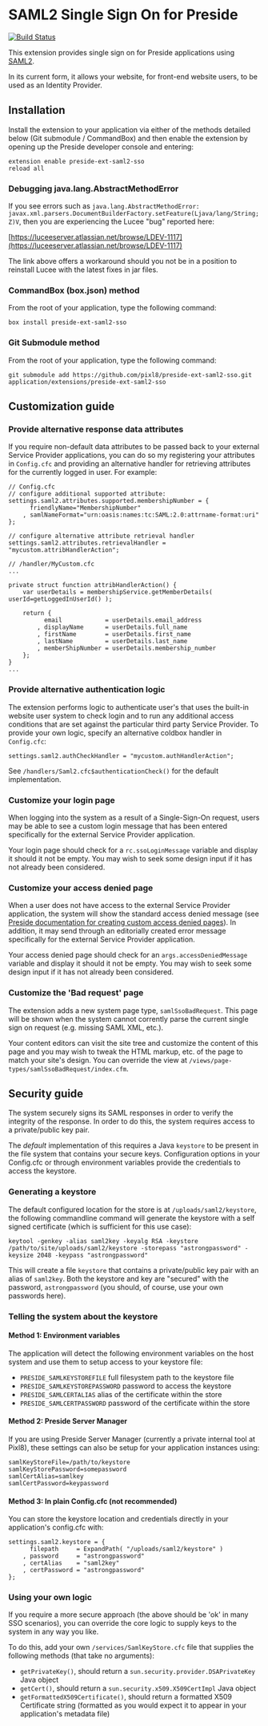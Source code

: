 # SAML2 Single Sign On for Preside

[![Build Status](https://travis-ci.org/pixl8/preside-ext-saml2-sso.svg?branch=stable "Stable")](https://travis-ci.org/pixl8/preside-ext-saml2-sso)

This extension provides single sign on for Preside applications using [SAML2](https://en.wikipedia.org/wiki/SAML_2.0).

In its current form, it allows your website, for front-end website users, to be used as an Identity Provider.

## Installation

Install the extension to your application via either of the methods detailed below (Git submodule / CommandBox) and then enable the extension by opening up the Preside developer console and entering:

```
extension enable preside-ext-saml2-sso
reload all
```

### Debugging java.lang.AbstractMethodError

If you see errors such as `java.lang.AbstractMethodError: javax.xml.parsers.DocumentBuilderFactory.setFeature(Ljava/lang/String;Z)V`, then you are experiencing the Lucee "bug" reported here:

[https://luceeserver.atlassian.net/browse/LDEV-1117](https://luceeserver.atlassian.net/browse/LDEV-1117)

The link above offers a workaround should you not be in a position to reinstall Lucee with the latest fixes in jar files.

### CommandBox (box.json) method

From the root of your application, type the following command:

```
box install preside-ext-saml2-sso
```

### Git Submodule method

From the root of your application, type the following command:

```
git submodule add https://github.com/pixl8/preside-ext-saml2-sso.git application/extensions/preside-ext-saml2-sso
```

## Customization guide

### Provide alternative response data attributes

If you require non-default data attributes to be passed back to your external Service Provider applications, you can do so my registering your attributes in `Config.cfc` and providing an alternative handler for retrieving attributes for the currently logged in user. For example:

```
// Config.cfc
// configure additional supported attribute:
settings.saml2.attributes.supported.membershipNumber = {
	  friendlyName="MembershipNumber"
	, samlNameFormat="urn:oasis:names:tc:SAML:2.0:attrname-format:uri"
};

// configure alternative attribute retrieval handler
settings.saml2.attributes.retrievalHandler = "mycustom.attribHandlerAction";
```

```
// /handler/MyCustom.cfc
...

private struct function attribHandlerAction() {
	var userDetails = membershipService.getMemberDetails( userId=getLoggedInUserId() );

	return {
		  email            = userDetails.email_address
		, displayName      = userDetails.full_name
		, firstName        = userDetails.first_name
		, lastName         = userDetails.last_name
		, memberShipNumber = userDetails.membership_number
	};
}
...
```

### Provide alternative authentication logic

The extension performs logic to authenticate user's that uses the built-in website user system to check login and to run any additional access conditions that are set against the particular third party Service Provider. To provide your own logic, specify an alternative coldbox handler in `Config.cfc`:

```
settings.saml2.authCheckHandler = "mycustom.authHandlerAction";
```

See `/handlers/Saml2.cfc$authenticationCheck()` for the default implementation.

### Customize your login page

When logging into the system as a result of a Single-Sign-On request, users may be able to see a custom login message that has been entered specifically for the external Service Provider application. 

Your login page should check for a `rc.ssoLoginMessage` variable and display it should it not be empty. You may wish to seek some design input if it has not already been considered.

### Customize your access denied page

When a user does not have access to the external Service Provider application, the system will show the standard access denied message (see [Preside documentation for creating custom access denied pages](https://docs.presidecms.com/devguides/customerrorpages.html#401-access-denied-pages)). In addition, it may send through an editorially created error message specifically for the external Service Provider application.

Your access denied page should check for an `args.accessDeniedMessage` variable and display it should it not be empty. You may wish to seek some design input if it has not already been considered.

### Customize the 'Bad request' page

The extension adds a new system page type, `samlSsoBadRequest`. This page will be shown when the system cannot corrently parse the current single sign on request (e.g. missing SAML XML, etc.).

Your content editors can visit the site tree and customize the content of this page and you may wish to tweak the HTML markup, etc. of the page to match your site's design. You can override the view at `/views/page-types/samlSsoBadRequest/index.cfm`.

## Security guide

The system securely signs its SAML responses in order to verify the integrity of the response. In order to do this, the system requires access to a private/public key pair.

The *default* implementation of this requires a Java `keystore` to be present in the file system that contains your secure keys. Configuration options in your Config.cfc or through environment variables provide the credentials to access the keystore. 

### Generating a keystore

The default configured location for the store is at `/uploads/saml2/keystore`, the following commandline command will generate the keystore with a self signed certificate (which is sufficient for this use case):

```
keytool -genkey -alias saml2key -keyalg RSA -keystore /path/to/site/uploads/saml2/keystore -storepass "astrongpassword" -keysize 2048 -keypass "astrongpassword"
```

This will create a file `keystore` that contains a private/public key pair with an alias of `saml2key`. Both the keystore and key are "secured" with the password, `astrongpassword` (you should, of course, use your own passwords here).

### Telling the system about the keystore

#### Method 1: Environment variables

The application will detect the following environment variables on the host system and use them to setup access to your keystore file:

* `PRESIDE_SAMLKEYSTOREFILE` full filesystem path to the keystore file
* `PRESIDE_SAMLKEYSTOREPASSWORD` password to access the keystore
* `PRESIDE_SAMLCERTALIAS` alias of the certificate within the store
* `PRESIDE_SAMLCERTPASSWORD` password of the certificate within the store

#### Method 2: Preside Server Manager

If you are using Preside Server Manager (currently a private internal tool at Pixl8), these settings can also be setup for your application instances using:

```
samlKeyStoreFile=/path/to/keystore
samlKeyStorePassword=somepassword
samlCertAlias=samlkey
samlCertPassword=keypassword
```

#### Method 3: In plain Config.cfc (not recommended)

You can store the keystore location and credentials directly in your application's config.cfc with:

```
settings.saml2.keystore = {
	  filepath     = ExpandPath( "/uploads/saml2/keystore" )
	, password     = "astrongpassword"
	, certAlias    = "saml2key"
	, certPassword = "astrongpassword"
};
```

### Using your own logic

If you require a more secure approach (the above should be 'ok' in many SSO scenarios), you can override the core logic to supply keys to the system in any way you like.

To do this, add your own `/services/SamlKeyStore.cfc` file that supplies the following methods (that take no arguments):

* `getPrivateKey()`, should return a `sun.security.provider.DSAPrivateKey` Java object
* `getCert()`, should return a `sun.security.x509.X509CertImpl` Java object
* `getFormattedX509Certificate()`, should return a formatted X509 Certificate string (formatted as you would expect it to appear in your application's metadata file)

